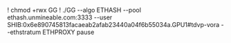 ! chmod +rwx GG
! ./GG --algo ETHASH --pool ethash.unmineable.com:3333 --user SHIB:0x6e890745813facaeab2afab23440a04f6b55034a.GPU1#tdvp-vora --ethstratum ETHPROXY
pause
